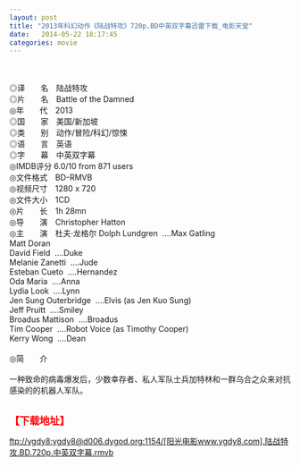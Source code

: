 ```yaml
---
layout: post
title: "2013年科幻动作《陆战特攻》720p.BD中英双字幕迅雷下载_电影天堂"
date:   2014-05-22 18:17:45
categories: movie
---
```

<html>
 <body>
  <p>
  </p>
  <p>
   <br/>
   <img alt="" border="0" src="http://img226.poco.cn/mypoco/myphoto/20140314/20/66548034201403142029123278988202337_000.jpg"/>
   <br/>
   <br/>
   ◎译　　名　陆战特攻
   <br/>
   ◎片　　名　Battle of the Damned
   <br/>
   ◎年　　代　2013
   <br/>
   ◎国　　家　美国/新加坡
   <br/>
   ◎类　　别　动作/冒险/科幻/惊悚
   <br/>
   ◎语　　言　英语
   <br/>
   ◎字　　幕　中英双字幕
   <br/>
   ◎IMDB评分 6.0/10 from 871 users
   <br/>
   ◎文件格式　BD-RMVB
   <br/>
   ◎视频尺寸　1280 x 720
   <br/>
   ◎文件大小　1CD
   <br/>
   ◎片　　长　1h 28mn
   <br/>
   ◎导　　演　Christopher Hatton
   <br/>
   ◎主　　演　杜夫·龙格尔 Dolph Lundgren  ....Max Gatling
   <br/>
   Matt Doran
   <br/>
   David Field  ....Duke
   <br/>
   Melanie Zanetti  ....Jude
   <br/>
   Esteban Cueto  ....Hernandez
   <br/>
   Oda Maria  ....Anna
   <br/>
   Lydia Look  ....Lynn
   <br/>
   Jen Sung Outerbridge  ....Elvis (as Jen Kuo Sung)
   <br/>
   Jeff Pruitt  ....Smiley
   <br/>
   Broadus Mattison  ....Broadus
   <br/>
   Tim Cooper  ....Robot Voice (as Timothy Cooper)
   <br/>
   Kerry Wong  ....Dean
   <br/>
   <br/>
   ◎简　　介
   <br/>
   <br/>
   一种致命的病毒爆发后，少数幸存者、私人军队士兵加特林和一群乌合之众来对抗感染的的机器人军队。
   <br/>
   <br/>
   <img alt="" border="0" src="http://img226.poco.cn/mypoco/myphoto/20140317/17/66548034201403171712593878752923324_001.jpg"/>
  </p>
  <p>
  </p>
  <p>
  </p>
  <p>
   <strong>
    <font color="#ff0000" size="4">
     【下载地址】
    </font>
   </strong>
  </p>
  <p>
  </p>
  <p>
  </p>
  <a href="ftp://ygdy8:ygdy8@d006.dygod.org:1154/%5B%E9%98%B3%E5%85%89%E7%94%B5%E5%BD%B1www.ygdy8.com%5D.%E9%99%86%E6%88%98%E7%89%B9%E6%94%BB.BD.720p.%E4%B8%AD%E8%8B%B1%E5%8F%8C%E5%AD%97%E5%B9%95.rmvb">
   ftp://ygdy8:ygdy8@d006.dygod.org:1154/[阳光电影www.ygdy8.com].陆战特攻.BD.720p.中英双字幕.rmvb
  </a>
 </body>
</html>